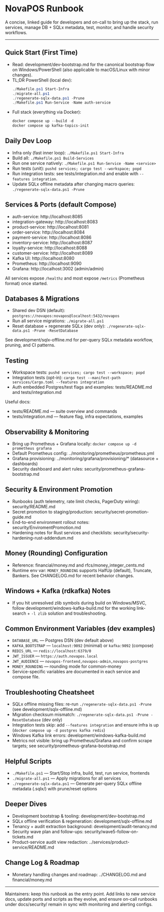# NovaPOS Runbook

A concise, linked guide for developers and on-call to bring up the stack, run services, manage DB + SQLx metadata, test, monitor, and handle security workflows.

---

## Quick Start (First Time)

- Read: development/dev-bootstrap.md for the canonical bootstrap flow on Windows/PowerShell (also applicable to macOS/Linux with minor changes).
- TL;DR PowerShell (local dev):
  ```powershell
  ./Makefile.ps1 Start-Infra
  ./migrate-all.ps1
  ./regenerate-sqlx-data.ps1 -Prune
  ./Makefile.ps1 Run-Service -Name auth-service
  ```
- Full stack (everything via Docker):
  ```powershell
  docker compose up --build -d
  docker compose up kafka-topics-init
  ```

## Daily Dev Loop

- Infra only (fast inner loop): `./Makefile.ps1 Start-Infra`
- Build all: `./Makefile.ps1 Build-Services`
- Run one service natively: `./Makefile.ps1 Run-Service -Name <service>`
- Run tests (unit): `pushd services; cargo test --workspace; popd`
- Run integration tests: see tests/integration.md and enable with `--features integration`.
- Update SQLx offline metadata after changing macro queries: `./regenerate-sqlx-data.ps1 -Prune`

## Services & Ports (default Compose)

- auth-service: http://localhost:8085
- integration-gateway: http://localhost:8083
- product-service: http://localhost:8081
- order-service: http://localhost:8084
- payment-service: http://localhost:8086
- inventory-service: http://localhost:8087
- loyalty-service: http://localhost:8088
- customer-service: http://localhost:8089
- Kafka UI: http://localhost:8080
- Prometheus: http://localhost:9090
- Grafana: http://localhost:3002 (admin/admin)

All services expose `/healthz` and most expose `/metrics` (Prometheus format) once started.

## Databases & Migrations

- Shared dev DSN (default): `postgres://novapos:novapos@localhost:5432/novapos`
- Run all service migrations: `./migrate-all.ps1`
- Reset database + regenerate SQLx (dev only): `./regenerate-sqlx-data.ps1 -Prune -ResetDatabase`

See development/sqlx-offline.md for per-query SQLx metadata workflow, pruning, and CI patterns.

## Testing

- Workspace tests: `pushd services; cargo test --workspace; popd`
- Integration tests (opt-in): `cargo test --manifest-path services/Cargo.toml --features integration`
- Auth embedded Postgres/test flags and examples: tests/README.md and tests/integration.md

Useful docs:
- tests/README.md — suite overview and commands
- tests/integration.md — feature flag, infra expectations, examples

## Observability & Monitoring

- Bring up Prometheus + Grafana locally: `docker compose up -d prometheus grafana`
- Default Prometheus config: ../monitoring/prometheus/prometheus.yml
- Grafana provisioning: ../monitoring/grafana/provisioning/* (datasource + dashboards)
- Security dashboard and alert rules: security/prometheus-grafana-bootstrap.md

## Security & Environment Promotion

- Runbooks (auth telemetry, rate limit checks, PagerDuty wiring): security/README.md
- Secret promotion to staging/production: security/secret-promotion-guide.md
- End-to-end environment rollout notes: security/EnviromentPromotion.md
- Hardening notes for Rust services and checklists: security/security-hardening-rust-addendum.md

## Money (Rounding) Configuration

- Reference: financial/money.md and rfcs/money_integer_cents.md
- Runtime env var: `MONEY_ROUNDING` supports HalfUp (default), Truncate, Bankers. See CHANGELOG.md for recent behavior changes.

## Windows + Kafka (rdkafka) Notes

- If you hit unresolved zlib symbols during build on Windows/MSVC, follow development/windows-kafka-build.md for the working link-search + `-l zlib` solution and troubleshooting.

## Common Environment Variables (dev examples)

- `DATABASE_URL` — Postgres DSN (dev default above)
- `KAFKA_BOOTSTRAP` — `localhost:9092` (minimal) or `kafka:9092` (compose)
- `REDIS_URL` — `redis://localhost:6379/0`
- `JWT_ISSUER` — `https://auth.novapos.local`
- `JWT_AUDIENCE` — `novapos-frontend,novapos-admin,novapos-postgres`
- `MONEY_ROUNDING` — rounding mode for common-money
- Service-specific variables are documented in each service and compose file.

## Troubleshooting Cheatsheet

- SQLx offline missing files: re-run `./regenerate-sqlx-data.ps1 -Prune` (see development/sqlx-offline.md)
- Migration checksum mismatch: `./regenerate-sqlx-data.ps1 -Prune -ResetDatabase` (dev only)
- Integration tests skip: add `--features integration` and ensure infra is up (`docker compose up -d postgres kafka redis`)
- Windows Kafka link errors: development/windows-kafka-build.md
- Metrics not visible: bring up Prometheus/Grafana and confirm scrape targets; see security/prometheus-grafana-bootstrap.md

## Helpful Scripts

- `./Makefile.ps1` — Start/Stop infra, build, test, run service, frontends
- `./migrate-all.ps1` — Apply migrations for all services
- `./regenerate-sqlx-data.ps1` — Generate per-query SQLx offline metadata (.sqlx/) with prune/reset options

## Deeper Dives

- Development bootstrap & tooling: development/dev-bootstrap.md
- SQLx offline verification & regeneration: development/sqlx-offline.md
- Tenancy + audit extraction background: development/audit-tenancy.md
- Security wave plan and follow-ups: security/wave5-follow-on-tickets.md
- Product-service audit view redaction: ../services/product-service/README.md

## Change Log & Roadmap

- Monetary handling changes and roadmap: ../CHANGELOG.md and financial/money.md

---

Maintainers: keep this runbook as the entry point. Add links to new service docs, update ports and scripts as they evolve, and ensure on-call runbooks under docs/security/ remain in sync with monitoring and alerting configs.
